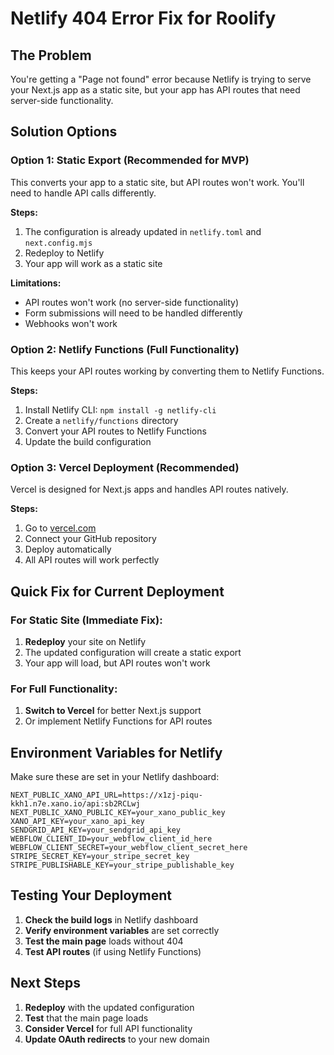 # Netlify 404 Error Fix for Roolify

## The Problem
You're getting a "Page not found" error because Netlify is trying to serve your Next.js app as a static site, but your app has API routes that need server-side functionality.

## Solution Options

### Option 1: Static Export (Recommended for MVP)
This converts your app to a static site, but API routes won't work. You'll need to handle API calls differently.

**Steps:**
1. The configuration is already updated in `netlify.toml` and `next.config.mjs`
2. Redeploy to Netlify
3. Your app will work as a static site

**Limitations:**
- API routes won't work (no server-side functionality)
- Form submissions will need to be handled differently
- Webhooks won't work

### Option 2: Netlify Functions (Full Functionality)
This keeps your API routes working by converting them to Netlify Functions.

**Steps:**
1. Install Netlify CLI: `npm install -g netlify-cli`
2. Create a `netlify/functions` directory
3. Convert your API routes to Netlify Functions
4. Update the build configuration

### Option 3: Vercel Deployment (Recommended)
Vercel is designed for Next.js apps and handles API routes natively.

**Steps:**
1. Go to [vercel.com](https://vercel.com)
2. Connect your GitHub repository
3. Deploy automatically
4. All API routes will work perfectly

## Quick Fix for Current Deployment

### For Static Site (Immediate Fix):
1. **Redeploy** your site on Netlify
2. The updated configuration will create a static export
3. Your app will load, but API routes won't work

### For Full Functionality:
1. **Switch to Vercel** for better Next.js support
2. Or implement Netlify Functions for API routes

## Environment Variables for Netlify

Make sure these are set in your Netlify dashboard:

```
NEXT_PUBLIC_XANO_API_URL=https://x1zj-piqu-kkh1.n7e.xano.io/api:sb2RCLwj
NEXT_PUBLIC_XANO_PUBLIC_KEY=your_xano_public_key
XANO_API_KEY=your_xano_api_key
SENDGRID_API_KEY=your_sendgrid_api_key
WEBFLOW_CLIENT_ID=your_webflow_client_id_here
WEBFLOW_CLIENT_SECRET=your_webflow_client_secret_here
STRIPE_SECRET_KEY=your_stripe_secret_key
STRIPE_PUBLISHABLE_KEY=your_stripe_publishable_key
```

## Testing Your Deployment

1. **Check the build logs** in Netlify dashboard
2. **Verify environment variables** are set correctly
3. **Test the main page** loads without 404
4. **Test API routes** (if using Netlify Functions)

## Next Steps

1. **Redeploy** with the updated configuration
2. **Test** that the main page loads
3. **Consider Vercel** for full API functionality
4. **Update OAuth redirects** to your new domain

